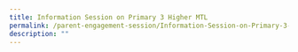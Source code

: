 ```yaml
---
title: Information Session on Primary 3 Higher MTL
permalink: /parent-engagement-session/Information-Session-on-Primary-3-Higher-MTL/
description: ""
---
```

